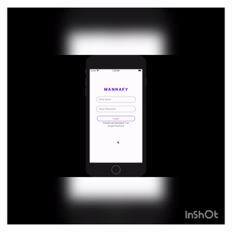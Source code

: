 
<a href="https://github.com/maheenriaz/Mannafy/blob/master/ezgif.com-gif-maker%20(6).gif"><img src="https://github.com/maheenriaz/Mannafy/blob/master/ezgif.com-gif-maker%20(6).gif" title="react native"></a>
